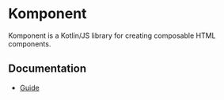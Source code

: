 # Komponent

Komponent is a Kotlin/JS library for creating composable HTML components.

## Documentation

- [Guide](https://komponent.sparky983.me)
